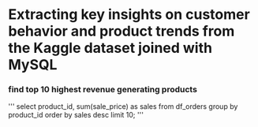 # Extracting key insights on customer behavior and product trends from the Kaggle dataset joined with MySQL

### find top 10 highest revenue generating products
'''
select product_id, sum(sale_price) as sales
from df_orders
group by product_id
order by sales desc
limit 10;
'''
